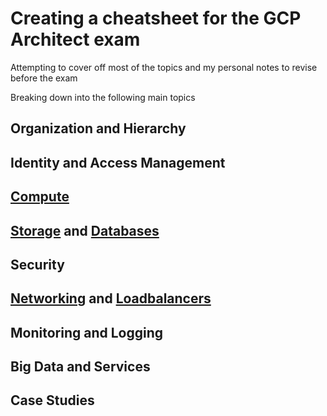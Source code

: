 # Creating a cheatsheet for the GCP Architect exam

Attempting to cover off most of the topics and my personal notes to revise before the exam

Breaking down into the following main topics

## Organization and Hierarchy

## Identity and Access Management

## [Compute](./Compute/compute.md)

## [Storage](./StorageAndDatabases/storage.md) and [Databases](./StorageAndDatabases/databases.md)

## Security

## [Networking](./Networking/networking.md) and [Loadbalancers](./Networking/loadbalancers.md)

## Monitoring and Logging

## Big Data and Services

## Case Studies